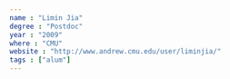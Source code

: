 ```yaml
---
name : "Limin Jia"
degree : "Postdoc"
year : "2009"
where : "CMU"
website : "http://www.andrew.cmu.edu/user/liminjia/"
tags : ["alum"]
---
```

